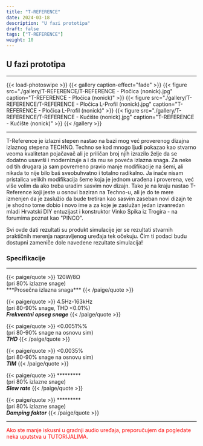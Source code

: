 ```yaml
---
title: "T-REFERENCE"
date: 2024-03-18
description: "U fazi prototipa"
draft: false
tags: ["T-REFERENCE"]
weight: 10
---
```

## U fazi prototipa

<hr>
{{< load-photoswipe >}}
{{< gallery caption-effect="fade" >}}
  {{< figure src="./gallery/T-REFERENCE/T-REFERENCE - Pločica (nonick).jpg" caption="T-REFERENCE - Pločica (nonick)" >}}
  {{< figure src="./gallery/T-REFERENCE/T-REFERENCE - Pločica L-Profil (nonick).jpg" caption="T-REFERENCE - Pločica L-Profil (nonick)" >}}
  {{< figure src="./gallery/T-REFERENCE/T-REFERENCE - Kućište (nonick).jpg" caption="T-REFERENCE - Kućište (nonick)" >}}
{{< /gallery >}}
<hr>

T-Reference je izlazni stepen nastao na bazi mog već proverenog dizajna izlaznog stepena TECHNO. Techno se kod mnogo ljudi pokazao kao stvarno veoma kvalitetan pojačavač ali je priličan broj njih izrazilo želje da se dodatno usavrši i modernizuje a i da mu se poveća izlazna snaga. Za neke od tih drugara ja sam povremeno pravio manje modifikacije na šemi, ali nikada to nije bilo baš sveobuhvatno i totalno radikalno. Ja inače nisam pristalica velikih modifikacija šeme koja je jednom urađena i proverena, već više volim da ako treba uradim sasvim nov dizajn. Tako je na kraju nastao T-Reference koji jeste u osnovi baziran na Techno-u, ali je do te mere izmenjen da je zaslužio da bude tretiran kao sasvim zaseban novi dizajn te je shodno tome dobio i novo ime a za koje je zaslužan jedan izvanredan mladi Hrvatski DIY entuzijast i konstruktor Vinko Spika iz Trogira - na forumima poznat kao "PINCO".

Svi ovde dati rezultati su produkt simulacije jer se rezultati stvarnih praktičnih merenja napravljenog uređaja tek očekuju. Čim ti podaci budu dostupni zameniče dole navedene rezultate simulacija!

### Specifikacije
<hr>
{{< paige/quote >}}
120W/8Ω<br>(pri 80% izlazne snage)<br>***Prosečna izlazna snaga***
{{< /paige/quote >}}

{{< paige/quote >}}
4.5Hz-163kHz<br>(pri 80-90% snage, THD <0.01%)<br>***Frekventni opseg snage***
{{< /paige/quote >}}

{{< paige/quote >}}
<0.0051%%<br>(pri 80-90% snage na osnovu sim)<br>***THD***
{{< /paige/quote >}}

{{< paige/quote >}}
<0.0035%<br>(pri 80-90% snage na osnovu sim)<br>***TIM***
{{< /paige/quote >}}

{{< paige/quote >}}
*********<br>(pri 80% izlazne snage)<br>***Slew rate***
{{< /paige/quote >}}

{{< paige/quote >}}
*********<br>(pri 80% izlazne snage)<br>***Damping faktor***
{{< /paige/quote >}}
<hr>

<p style="color: red;" class="text-center">Ako ste manje iskusni u gradnji audio uređaja, preporučujem da pogledate neka uputstva u TUTORIJALIMA.</p>
